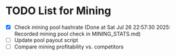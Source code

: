# TODO List for Mining

- [x] Check mining pool hashrate  (Done at Sat Jul 26 22:57:30 2025: Recorded mining pool check in MINING_STATS.md)
- [ ] Update pool payout script
- [ ] Compare mining profitability vs. competitors